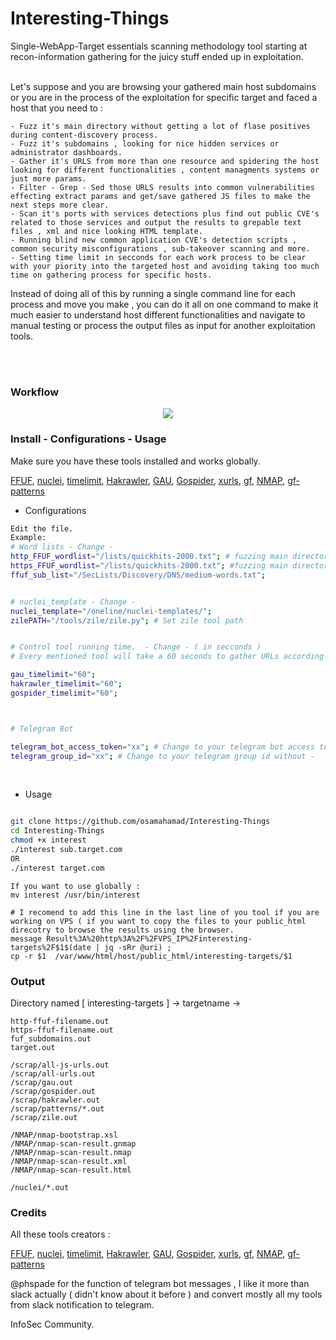 # Interesting-Things
Single-WebApp-Target essentials scanning methodology tool starting at recon-information gathering for the juicy stuff ended up in exploitation.<br><br>

Let's suppose and you are browsing your gathered main host subdomains or you are in the process of the exploitation for specific target and faced a host that you need to :


```
- Fuzz it's main directory without getting a lot of flase positives during content-discovery process.
- Fuzz it's subdomains , looking for nice hidden services or administrator dashboards.
- Gather it's URLS from more than one resource and spidering the host looking for different functionalities , content managments systems or just more params.
- Filter - Grep - Sed those URLS results into common vulnerabilities effecting extract params and get/save gathered JS files to make the next steps more clear.
- Scan it's ports with services detections plus find out public CVE's related to those services and output the results to grepable text files , xml and nice looking HTML template.
- Running blind new common application CVE's detection scripts , common security misconfigurations , sub-takeover scanning and more.
- Setting time limit in secconds for each work process to be clear with your piority into the targeted host and avoiding taking too much time on gathering process for specific hosts.
```

Instead of doing all of this by running a single command line for each process and move you make , you can do it all on one command to make it much easier to understand host different functionalities and navigate to manual testing or process the output files as input for another exploitation tools.



<br>
<br>

### Workflow

<p align="center">
  <img  src="https://i.imgur.com/ha1IJJ6.png">
</p>


### Install - Configurations - Usage


Make sure you have these tools installed and works globally.

[FFUF](https://github.com/ffuf/ffuf),
[nuclei](https://github.com/projectdiscovery/nuclei),
[timelimit](https://zoomadmin.com/HowToInstall/UbuntuPackage/timelimit),
[Hakrawler](https://github.com/hakluke/hakrawler),
[GAU](https://github.com/lc/gau),
[Gospider](https://github.com/jaeles-project/gospider),
[xurls](https://github.com/mvdan/xurls),
[gf](https://github.com/tomnomnom/gf),
[NMAP](https://github.com/nmap/nmap),
[gf-patterns](https://github.com/1ndianl33t/Gf-Patterns)


- Configurations

```bash
Edit the file.
Example: 
# Word lists - Change - 
http_FFUF_wordlist="/lists/quickhits-2000.txt"; # fuzzing main directory 
https_FFUF_wordlist="/lists/quickhits-2000.txt"; #fuzzing main directory 
ffuf_sub_list="/SecLists/Discovery/DNS/medium-words.txt";


# nuclei_template - Change - 
nuclei_template="/oneline/nuclei-templates/";
zilePATH="/tools/zile/zile.py"; # Set zile tool path


# Control tool running time.  - Change - ( in secconds )
# Every mentioned tool will take a 60 seconds to gather URLs according to this configurations

gau_timelimit="60"; 
hakrawler_timelimit="60";
gospider_timelimit="60";



# Telegram Bot

telegram_bot_access_token="xx"; # Change to your telegram bot access token.
telegram_group_id="xx"; # Change to your telegram group id without -

```
<br>

- Usage

```bash

git clone https://github.com/osamahamad/Interesting-Things
cd Interesting-Things
chmod +x interest
./interest sub.target.com
OR
./interest target.com

```

```
If you want to use globally :
mv interest /usr/bin/interest
```

```
# I recomend to add this line in the last line of you tool if you are working on VPS ( if you want to copy the files to your public_html direcotry to browse the results using the browser. 
message Result%3A%20http%3A%2F%2FVPS_IP%2Finteresting-targets%2F$1$(date | jq -sRr @uri) ;
cp -r $1  /var/www/html/host/public_html/interesting-targets/$1

```


### Output 

Directory named [ interesting-targets ] -> targetname -> 
```
http-ffuf-filename.out
https-ffuf-filename.out
fuf_subdomains.out
target.out

/scrap/all-js-urls.out
/scrap/all-urls.out
/scrap/gau.out
/scrap/gospider.out
/scrap/hakrawler.out
/scrap/patterns/*.out
/scrap/zile.out

/NMAP/nmap-bootstrap.xsl
/NMAP/nmap-scan-result.gnmap
/NMAP/nmap-scan-result.nmap
/NMAP/nmap-scan-result.xml
/NMAP/nmap-scan-result.html

/nuclei/*.out
```

### Credits

All these tools creators : 

[FFUF](https://github.com/ffuf/ffuf),
[nuclei](https://github.com/projectdiscovery/nuclei),
[timelimit](https://zoomadmin.com/HowToInstall/UbuntuPackage/timelimit),
[Hakrawler](https://github.com/hakluke/hakrawler),
[GAU](https://github.com/lc/gau),
[Gospider](https://github.com/jaeles-project/gospider),
[xurls](https://github.com/mvdan/xurls),
[gf](https://github.com/tomnomnom/gf),
[NMAP](https://github.com/nmap/nmap),
[gf-patterns](https://github.com/1ndianl33t/Gf-Patterns)

@phspade for the function of telegram bot messages , I like it more than slack actually ( didn't know about it before ) and convert mostly all my tools from slack notification to telegram.

InfoSec Community.

